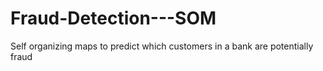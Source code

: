 # Fraud-Detection---SOM
Self organizing maps to predict which customers in a bank are potentially fraud
